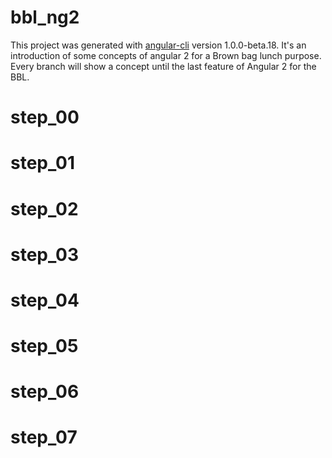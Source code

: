 # bbl_ng2
This project was generated with [angular-cli](https://github.com/angular/angular-cli) version 1.0.0-beta.18.
It's an introduction of some concepts of angular 2 for a Brown bag lunch purpose.
Every branch will show a concept until the last feature of Angular 2 for the BBL.

# step_00

# step_01

# step_02

# step_03

# step_04

# step_05

# step_06

# step_07
